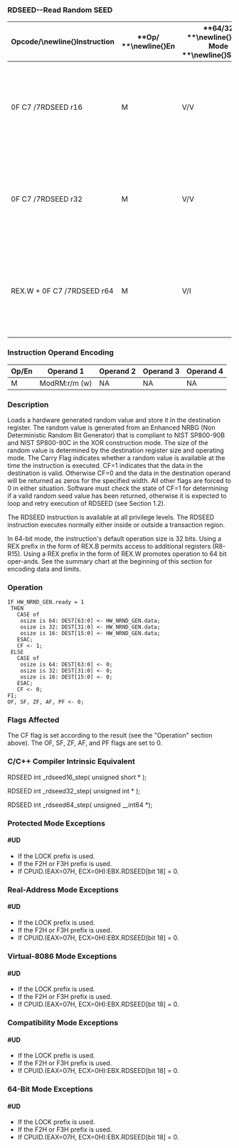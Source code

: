 ### RDSEED--Read Random SEED


|**Opcode/**\newline{}**Instruction**|**Op/ **\newline{}**En**|**64/32 **\newline{}**bit Mode **\newline{}**Support**|**CPUID **\newline{}**Feature **\newline{}**Flag**|**Description**|
|------------------------------------|------------------------|------------------------------------------------------|--------------------------------------------------|---------------|
|0F C7 /7RDSEED r16|M|V/V|RDSEED|Read a 16-bit NIST SP800-90B & C compliant random value and store in the destination register.|
|0F C7 /7RDSEED r32|M|V/V|RDSEED|Read a 32-bit NIST SP800-90B & C compliant random value and store in the destination register.|
|REX.W + 0F C7 /7RDSEED r64|M|V/I|RDSEED|Read a 64-bit NIST SP800-90B & C compliant random value and store in the destination register.|
### Instruction Operand Encoding


|Op/En|Operand 1|Operand 2|Operand 3|Operand 4|
|-----|---------|---------|---------|---------|
|M|ModRM:r/m (w)|NA|NA|NA|
### Description


Loads a hardware generated random value and store it in the destination register. The random value is generated from an Enhanced NRBG (Non Deterministic Random Bit Generator) that is compliant to NIST SP800-90B and NIST SP800-90C in the XOR construction mode. The size of the random value is determined by the destination register size and operating mode. The Carry Flag indicates whether a random value is available at the time the instruction is executed. CF=1 indicates that the data in the destination is valid. Otherwise CF=0 and the data in the destination operand will be returned as zeros for the specified width. All other flags are forced to 0 in either situation. Software must check the state of CF=1 for determining if a valid random seed value has been returned, otherwise it is expected to loop and retry execution of RDSEED (see Section 1.2).

The RDSEED instruction is available at all privilege levels. The RDSEED instruction executes normally either inside or outside a transaction region.

In 64-bit mode, the instruction's default operation size is 32 bits. Using a REX prefix in the form of REX.B permits access to additional registers (R8-R15). Using a REX prefix in the form of REX.W promotes operation to 64 bit oper-ands. See the summary chart at the beginning of this section for encoding data and limits.


### Operation

```info-verb
IF HW_NRND_GEN.ready = 1
 THEN 
   CASE of
    osize is 64: DEST[63:0] <- HW_NRND_GEN.data;
    osize is 32: DEST[31:0] <- HW_NRND_GEN.data;
    osize is 16: DEST[15:0] <- HW_NRND_GEN.data;
   ESAC;
   CF <- 1;
 ELSE
   CASE of
    osize is 64: DEST[63:0] <- 0;
    osize is 32: DEST[31:0] <- 0;
    osize is 16: DEST[15:0] <- 0;
   ESAC;
   CF <- 0;
FI;
OF, SF, ZF, AF, PF <- 0;
```
### Flags Affected


The CF flag is set according to the result (see the "Operation" section above). The OF, SF, ZF, AF, and PF flags are set to 0.

### C/C++ Compiler Intrinsic Equivalent


RDSEED int _rdseed16_step( unsigned short * );

RDSEED int _rdseed32_step( unsigned int * );

RDSEED int _rdseed64_step( unsigned __int64 *);


### Protected Mode Exceptions

#### #UD
* If the LOCK prefix is used.
* If the F2H or F3H prefix is used.
* If CPUID.(EAX=07H, ECX=0H):EBX.RDSEED[bit 18] = 0.

### Real-Address Mode Exceptions

#### #UD
* If the LOCK prefix is used.
* If the F2H or F3H prefix is used.
* If CPUID.(EAX=07H, ECX=0H):EBX.RDSEED[bit 18] = 0.

### Virtual-8086 Mode Exceptions

#### #UD
* If the LOCK prefix is used.
* If the F2H or F3H prefix is used.
* If CPUID.(EAX=07H, ECX=0H):EBX.RDSEED[bit 18] = 0.

### Compatibility Mode Exceptions

#### #UD
* If the LOCK prefix is used.
* If the F2H or F3H prefix is used.
* If CPUID.(EAX=07H, ECX=0H):EBX.RDSEED[bit 18] = 0.

### 64-Bit Mode Exceptions

#### #UD
* If the LOCK prefix is used.
* If the F2H or F3H prefix is used.
* If CPUID.(EAX=07H, ECX=0H):EBX.RDSEED[bit 18] = 0.
